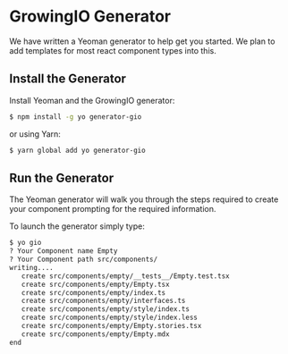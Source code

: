 # GrowingIO Generator 

We have written a Yeoman generator to help get you started. We plan to add templates for most react component types into this.

## Install the Generator

Install Yeoman and the GrowingIO generator:

```bash
$ npm install -g yo generator-gio
```

or using Yarn:

```bash
$ yarn global add yo generator-gio
```

## Run the Generator

The Yeoman generator will walk you through the steps required to create your component prompting for the required information.

To launch the generator simply type:

```bash
$ yo gio
? Your Component name Empty
? Your Component path src/components/
writing....
   create src/components/empty/__tests__/Empty.test.tsx
   create src/components/empty/Empty.tsx
   create src/components/empty/index.ts
   create src/components/empty/interfaces.ts
   create src/components/empty/style/index.ts
   create src/components/empty/style/index.less
   create src/components/empty/Empty.stories.tsx
   create src/components/empty/Empty.mdx
end
```
